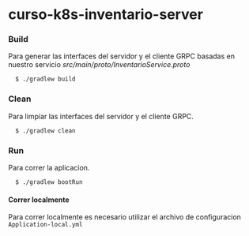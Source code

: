 # curso-k8s-inventario-server

### Build

Para generar las interfaces del servidor y el cliente GRPC basadas
en nuestro servicio _src/main/proto/InventarioService.proto_

      
      $ ./gradlew build
      
### Clean

Para limpiar las interfaces del servidor y el cliente GRPC.

      
      $ ./gradlew clean
      
### Run

Para correr la aplicacion.

      $ ./gradlew bootRun
      
#### Correr localmente
Para correr localmente es necesario utilizar el archivo de configuracion
`Application-local.yml`
